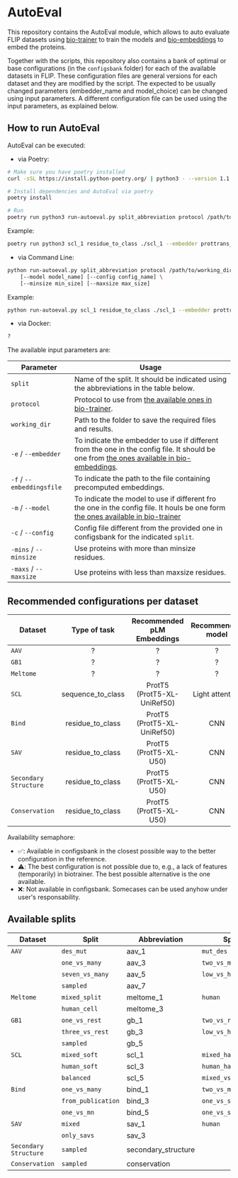 # AutoEval

This repository contains the AutoEval module, which allows to auto evaluate FLIP datasets using [bio-trainer](https://github.com/sacdallago/biotrainer) to train the models and [bio-embeddings](https://github.com/sacdallago/bio_embeddings) to embed the proteins.

Together with the scripts, this repository also contains a bank of optimal or base configurations (in the `configsbank` folder) for each of the available datasets in FLIP. These configuration files are general versions for each dataset and they are modified by the script. The expected to be usually changed parameters (embedder_name and model_choice) can be changed using input parameters. A different configuration file can be used using the input parameters, as explained below.

## How to run AutoEval

AutoEval can be executed:

- via Poetry:
```bash
# Make sure you have poetry installed
curl -sSL https://install.python-poetry.org/ | python3 - --version 1.1.13

# Install dependencies and AutoEval via poetry
poetry install

# Run
poetry run python3 run-autoeval.py split_abbreviation protocol /path/to/working_directory [--embedder embedder_name] [--model model_name] [--config config_name]
```

Example:
```bash
poetry run python3 scl_1 residue_to_class ./scl_1 --embedder prottrans_t5_xl_u50 --model CNN
```

- via Command Line:

```bash
python run-autoeval.py split_abbreviation protocol /path/to/working_directory [--embedder embedder_name] [--embeddingsfile embeddings_path] \
    [--model model_name] [--config config_name] \
    [--minsize min_size] [--maxsize max_size]
```

Example:
```bash
python run-autoeval.py scl_1 residue_to_class ./scl_1 --embedder prottrans_t5_xl_u50 --model CNN
```

- via Docker:

```bash
?
```

The available input parameters are:

| Parameter | Usage |
| --- | --- |
| `split` | Name of the split. It should be indicated using the abbreviations in the table below. |
| `protocol` | Protocol to use from [the available ones in bio-trainer](https://github.com/sacdallago/biotrainer/blob/main/README.md). |
| `working_dir` | Path to the folder to save the required files and results. |
| `-e` / `--embedder` | To indicate the embedder to use if different from the one in the config file. It should be one from [the ones available in bio-embeddings](https://docs.bioembeddings.com/v0.2.3/api/bio_embeddings.embed.html). |
| `-f` / `--embeddingsfile` | To indicate the path to the file containing precomputed embeddings. |
| `-m` / `--model` | To indicate the model to use if different fro the one in the config file. It houls be one form [the ones available in bio-trainer](https://github.com/sacdallago/biotrainer/tree/main/biotrainer/models) |
| `-c` / `--config` | Config file different from the provided one in configsbank for the indicated `split`. |
| `-mins` / `--minsize` | Use proteins with more than minsize residues. |
| `-maxs` / `--maxsize` | Use proteins with less than maxsize residues. |

## Recommended configurations per dataset

| Dataset | Type of task | Recommended pLM Embeddings | Recommended model | Reference | Available in Configsbank |
| --- | :---: | :---: | :---: | :---: | :---: |
| `AAV` | ? | ? | ? | ? | ❌ |
| `GB1` | ? | ? | ? | ? | ❌ |
| `Meltome` | ? | ? | ? | ? | ❌ |
| `SCL` | sequence_to_class | ProtT5 (ProtT5-XL-UniRef50) | Light attention | [[Stärk 2021](https://doi.org/10.1093/bioadv/vbab035)] | ⚠️ |
| `Bind` | residue_to_class | ProtT5 (ProtT5-XL-UniRef50) | CNN | [[Littmann 2021](https://doi.org/10.1038/s41598-021-03431-4)] | ✅ |
| `SAV` | residue_to_class | ProtT5 (ProtT5-XL-U50) | CNN | [[Marquet 2021](https://doi.org/10.1007/s00439-021-02411-y)] | ✅ |
| `Secondary Structure` | residue_to_class | ProtT5 (ProtT5-XL-U50) | CNN | - | ⚠️ |
| `Conservation` | residue_to_class | ProtT5 (ProtT5-XL-U50) | CNN | [[Marquet 2021](https://doi.org/10.1007/s00439-021-02411-y)] | ✅ |

Availability semaphore:
- ✅: Available in configsbank in the closest possible way to the better configuration in the reference.
- ⚠️: The best configuration is not possible due to, e.g., a lack of features (temporarily) in biotrainer. The best possible alternative is the one available.
- ❌: Not available in configsbank. Somecases can be used anyhow under user's responsability.


## Available splits

| Dataset | Split | Abbreviation | Split | Abbreviation | 
| --- | --- | --- | --- | --- |
| `AAV` | `des_mut` | aav_1 | `mut_des` | aav_2 |
|  | `one_vs_many` | aav_3 | `two_vs_many` | aav_4 |
|  | `seven_vs_many` | aav_5 | `low_vs_high` | aav_6 |
|  | `sampled` | aav_7 |  |  |
| `Meltome` | `mixed_split` | meltome_1 | `human` | meltome_2 |
|  | `human_cell` | meltome_3 |  |  |
| `GB1` | `one_vs_rest` | gb_1 | `two_vs_rest` | gb_2 |
|  | `three_vs_rest` | gb_3 | `low_vs_high` | gb_4 |
|  | `sampled` | gb_5 |  |  |
| `SCL` | `mixed_soft` | scl_1 | `mixed_hard` | scl_2 |
|  | `human_soft` | scl_3 | `human_hard` | scl_4 |
|  | `balanced` | scl_5 | `mixed_vs_human_2` | scl_6 |
| `Bind` | `one_vs_many` | bind_1 | `two_vs_many` | bind_2 |
|  | `from_publication` | bind_3 | `one_vs_sm` | bind_4 |
|  | `one_vs_mn` | bind_5 | `one_vs_sn` | bind_6 |
| `SAV` | `mixed` | sav_1 | `human` | sav_2 |
|  | `only_savs` | sav_3 |  |  |
| `Secondary Structure` | `sampled` | secondary_structure |  |  |
| `Conservation` | `sampled` | conservation |  |  |